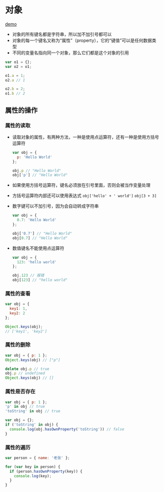 # 对象

[demo](object.js)

- 对象的所有键名都是字符串，所以加不加引号都可以  
- 对象的每一个键名又称为“属性”（property），它的“键值”可以是任何数据类型  
- 不同的变量名指向同一个对象，那么它们都是这个对象的引用

```javascript
var o1 = {};
var o2 = o1;

o1.a = 1;
o2.a // 1

o2.b = 2;
o1.b // 2
```

## 属性的操作

### 属性的读取

- 读取对象的属性，有两种方法，一种是使用点运算符，还有一种是使用方括号运算符

  ```javascript
  var obj = {
    p: 'Hello World'
  };

  obj.p // "Hello World"
  obj['p'] // "Hello World"
  ```

- 如果使用方括号运算符，键名必须放在引号里面，否则会被当作变量处理  
- 方括号运算符内部还可以使用表达式  `obj['hello' + ' world']` `obj[3 + 3]`  
- 数字键可以不加引号，因为会自动转成字符串

  ```javascript
  var obj = {
    0.7: 'Hello World'
  };

  obj['0.7'] // "Hello World"
  obj[0.7] // "Hello World"
  ```

- 数值键名不能使用点运算符

  ```javascript
  var obj = {
    123: 'hello world'
  };

  obj.123 // 报错
  obj[123] // "hello world"
  ```

### 属性的查看

```javascript
var obj = {
  key1: 1,
  key2: 2
};

Object.keys(obj);
// ['key1', 'key2']
```

### 属性的删除

```javascript
var obj = { p: 1 };
Object.keys(obj) // ["p"]

delete obj.p // true
obj.p // undefined
Object.keys(obj) // []
```

### 属性是否存在

```javascript
var obj = { p: 1 };
'p' in obj // true
'toString' in obj // true

var obj = {};
if ('toString' in obj) {
  console.log(obj.hasOwnProperty('toString')) // false
}
```

### 属性的遍历

```javascript
var person = { name: '老张' };

for (var key in person) {
  if (person.hasOwnProperty(key)) {
    console.log(key);
  }
}
```

